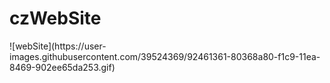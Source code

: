 # czWebSite

<div style="width:1000px;max-width:100%;">![webSite](https://user-images.githubusercontent.com/39524369/92461361-80368a80-f1c9-11ea-8469-902ee65da253.gif)</div>
